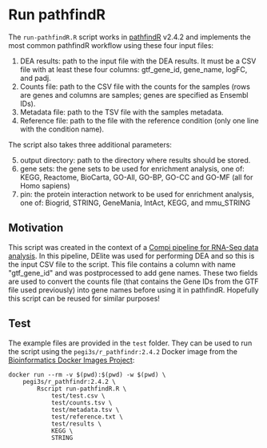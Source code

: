 # Run pathfindR

The `run-pathfindR.R` script works in [pathfindR](https://github.com/egeulgen/pathfindR) v2.4.2 and implements the most common pathfindR workflow using these four input files:
1. DEA results: path to the input file with the DEA results. It must be a CSV file with at least these four columns: gtf_gene_id, gene_name, logFC, and padj.
2. Counts file: path to the CSV file with the counts for the samples (rows are genes and columns are samples; genes are specified as Ensembl IDs).
3. Metadata file: path to the TSV file with the samples metadata.
4. Reference file: path to the file with the reference condition (only one line with the condition name).

The script also takes three additional parameters:

5. output directory: path to the directory where results should be stored.
6. gene sets: the gene sets to be used for enrichment analysis, one of: KEGG, Reactome, BioCarta, GO-All, GO-BP, GO-CC and GO-MF (all for Homo sapiens)
7. pin: the protein interaction network to be used for enrichment analysis, one of: Biogrid, STRING, GeneMania, IntAct, KEGG, and mmu_STRING

## Motivation

This script was created in the context of a [Compi pipeline for RNA-Seq data analysis](https://github.com/sing-group/compi-rnaseq-pipeline). In this pipeline, DElite was used for performing DEA and so this is the input CSV file to the script. This file contains a column with name "gtf_gene_id" and was postprocessed to add gene names. These two fields are used to convert the counts file (that contains the Gene IDs from the GTF file used previously) into gene names before using it in pathfindR. Hopefully this script can be reused for similar purposes!

## Test

The example files are provided in the `test` folder. They can be used to run the script using the `pegi3s/r_pathfindr:2.4.2` Docker image from the [Bioinformatics Docker Images Project](http://bdip.i3s.up.pt/container/r_pathfindr):
```shell
docker run --rm -v $(pwd):$(pwd) -w $(pwd) \
    pegi3s/r_pathfindr:2.4.2 \
        Rscript run-pathfindR.R \
            test/test.csv \
            test/counts.tsv \
            test/metadata.tsv \
            test/reference.txt \
            test/results \
            KEGG \
            STRING
```
